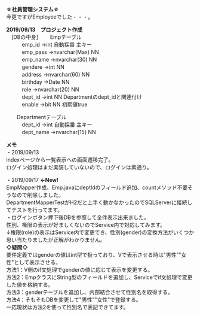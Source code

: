 **☆社員管理システム☆**  
今更ですがEmployeeでした・・・。

**2019/09/13　プロジェクト作成**  
　[DBの中身]
　　Empテーブル  
　　　emp_id →int 自動採番 主キー  
　　　emp_pass →nvarchar(Max) NN  
　　　emp_name →nvarchar(30) NN  
　　　gendere →int NN  
　　　address →nvarchar(60) NN  
　　　birthday →Date NN  
　　　role →nvarchar(20) NN  
　　　dept_id →int NN Departmentのdept_idと関連付け  
　　　enable →bit NN 初期値true  

　　Departmentテーブル  
　　　dept_id →int 自動採番 主キー  
　　　dept_name →nvarchar(15) NN  

**メモ**  
・2019/09/13  
indexページから一覧表示への画面遷移完了。  
ログイン処理はまだ実装していないので、ログインは素通り。  

・2019/09/17 **←New!**  
EmpMapper作成、Emp.javaにdeptIdのフィールド追加、countメソッド不要そうなので削除しました。  
DepartmentMapperTestがH2だと上手く動かなかったのでSQLServerに接続してテストを行ってます。  
・ログインボタン押下後DBを参照して全件表示出来ました。  
性別、権限の表示が好ましくないのでService内で対応してみます。  
↓権限(role)の表示はService内で変更でき、性別(gender)の変換方法がいくつか思い当たりましたが正解がわかりません。  
**◇疑問◇**  
要件定義ではgenderの値はint型で扱っており、Vで表示させる時は"男性""女性"として表示させる。  
方法1：V側のif文処理でgenderの値に応じて表示を変更する。  
方法2：EmpクラスにString型のフィールドを追加し、Serviceでif文処理で変更した値を格納する。  
方法3：genderテーブルを追加し、内部結合させて性別名を取得する。  
方法4：そもそもDBを変更して"男性""女性"で登録する。  
一応現状は方法2を使って性別名で表記できてます。